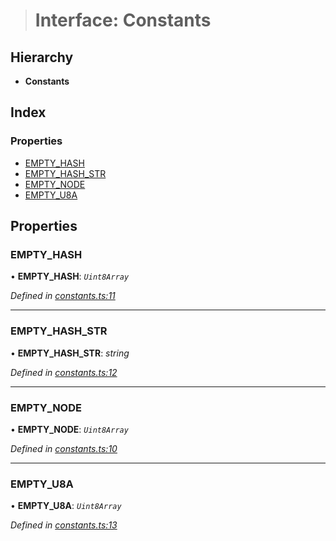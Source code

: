 > # Interface: Constants

## Hierarchy

* **Constants**

## Index

### Properties

* [EMPTY_HASH](_constants_.constants.md#empty_hash)
* [EMPTY_HASH_STR](_constants_.constants.md#empty_hash_str)
* [EMPTY_NODE](_constants_.constants.md#empty_node)
* [EMPTY_U8A](_constants_.constants.md#empty_u8a)

## Properties

###  EMPTY_HASH

• **EMPTY_HASH**: *`Uint8Array`*

*Defined in [constants.ts:11](https://github.com/polkadot-js/common/blob/1d0a4e7/packages/trie-db/src/constants.ts#L11)*

___

###  EMPTY_HASH_STR

• **EMPTY_HASH_STR**: *string*

*Defined in [constants.ts:12](https://github.com/polkadot-js/common/blob/1d0a4e7/packages/trie-db/src/constants.ts#L12)*

___

###  EMPTY_NODE

• **EMPTY_NODE**: *`Uint8Array`*

*Defined in [constants.ts:10](https://github.com/polkadot-js/common/blob/1d0a4e7/packages/trie-db/src/constants.ts#L10)*

___

###  EMPTY_U8A

• **EMPTY_U8A**: *`Uint8Array`*

*Defined in [constants.ts:13](https://github.com/polkadot-js/common/blob/1d0a4e7/packages/trie-db/src/constants.ts#L13)*